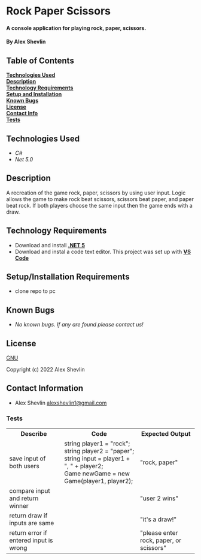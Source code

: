 # Rock Paper Scissors

#### A console application for playing rock, paper, scissors.

#### By Alex Shevlin

## Table of Contents

**[Technologies Used](#technologies-used)  
[Description](#description)  
[Technology Requirements](#technology-requirements)  
[Setup and Installation](#setupinstallation-requirements)  
[Known Bugs](#known-bugs)  
[License](#license)  
[Contact Info](#contact-information)  
[Tests](#tests)**

## Technologies Used

* _C#_
* _Net 5.0_

## Description

A recreation of the game rock, paper, scissors by using user input. Logic allows the game to make rock beat scissors, scissors beat paper, and paper beat rock. If both players choose the same input then the game ends with a draw.

## Technology Requirements

* Download and install **[.NET 5](https://dotnet.microsoft.com/en-us/download/dotnet/5.0)**  
* Download and instal a code text editor. This project was set up with **[VS Code](https://code.visualstudio.com/)**

## Setup/Installation Requirements

* clone repo to pc

## Known Bugs

* _No known bugs. If any are found please contact us!_

## License

[GNU](/LICENSE-GNU)

Copyright (c) 2022 Alex Shevlin

## Contact Information

* Alex Shevlin <alexshevlin1@gmail.com>

### **Tests**

<table>
  <tr>
    <th>Describe</th>
    <th>Code</th>
    <th>Expected Output</th>
  </tr>
  <tr>
    <td>save input of both users</td>
    <td>
      string player1 = "rock";
      <br>
      string player2 = "paper"; 
      <br>
      string input = player1 + ", " + player2; 
      <br>
      Game newGame = new Game(player1, player2);  
    </td>
    <td>
    "rock, paper"
    </td>
  </tr>
  <tr>
    <td>compare input and return winner</td>
    <td>
    <code>
    </code>
    </td>
    <td>"user 2 wins"</td>
  </tr>
    <tr>
    <td>return draw if inputs are same</td>
    <td>
      <code>
      </code>
    </td>
    <td>"it's a draw!"</td>
  </tr>
    </tr>
    <tr>
    <td>return error if entered input is wrong</td>
    <td>
      <code>
      </code>
    </td>
    <td>"please enter rock, paper, or scissors"</td>
  </tr>

